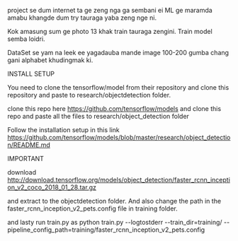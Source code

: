 
project se dum internet ta ge zeng nga ga sembani ei ML ge maramda amabu khangde dum try tauraga yaba zeng nge ni.

Kok amasung sum ge photo 13 khak train tauraga zengini. Train model semba loidri.

DataSet se yam na leek ee yagadauba mande image 100-200 gumba chang gani alphabet khudingmak ki.

INSTALL SETUP

You need to clone the tensorflow/model from their repository and clone this repository and paste to research/objectdetection folder.

clone this repo here https://github.com/tensorflow/models  and clone this repo and paste all the files to research/object_detection folder

Follow the installation setup in this link https://github.com/tensorflow/models/blob/master/research/object_detection/README.md


IMPORTANT 

download http://download.tensorflow.org/models/object_detection/faster_rcnn_inception_v2_coco_2018_01_28.tar.gz

and extract to the objectdetection folder.
And also change the path in the faster_rcnn_inception_v2_pets.config file in training folder.

and lasty run train.py as  python train.py --logtostderr --train_dir=training/ --pipeline_config_path=training/faster_rcnn_inception_v2_pets.config